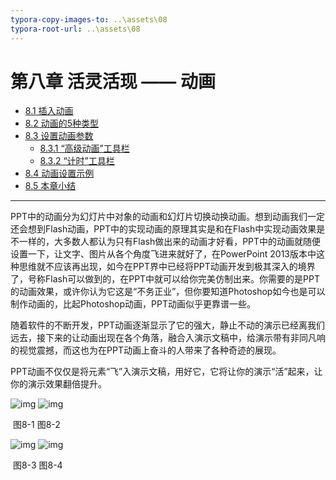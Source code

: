```yaml
---
typora-copy-images-to: ..\assets\08
typora-root-url: ..\assets\08
---
```


# 第八章	活灵活现 —— 动画

- [8.1  插入动画](chapter8/chapter8-1.md)
- [8.2  动画的5种类型](chapter8/chapter8-2.md)
- [8.3  设置动画参数](chapter8/chapter8-3.md)
  - [8.3.1  “高级动画”工具栏](chapter8/chapter8-3-1.md)
  - [8.3.2  “计时”工具栏](chapter8/chapter8-3-2.md)
- [8.4  动画设置示例](chapter8/chapter8-4.md)
- [8.5  本章小结](chapter8/chapter8-5.md)

---

PPT中的动画分为幻灯片中对象的动画和幻灯片切换动换动画。想到动画我们一定还会想到Flash动画，PPT中的实现动画的原理其实是和在Flash中实现动画效果是不一样的，大多数人都认为只有Flash做出来的动画才好看，PPT中的动画就随便设置一下，让文字、图片从各个角度飞进来就好了，在PowerPoint 2013版本中这种思维就不应该再出现，如今在PPT界中已经将PPT动画开发到极其深入的境界了，号称Flash可以做到的，在PPT中就可以给你完美仿制出来。你需要的是PPT的动画效果，或许你认为它这是“不务正业”，但你要知道Photoshop如今也是可以制作动画的，比起Photoshop动画，PPT动画似乎更靠谱一些。

随着软件的不断开发，PPT动画逐渐显示了它的强大，静止不动的演示已经离我们远去，接下来的让动画出现在各个角落，融合入演示文稿中，给演示带有非同凡响的视觉震撼，而这也为在PPT动画上奋斗的人带来了各种奇迹的展现。

PPT动画不仅仅是将元素“飞”入演示文稿，用好它，它将让你的演示“活”起来，让你的演示效果翻倍提升。

![img](/../../第八章活灵活现.files/image001.jpg)    ![img](/../../第八章活灵活现.files/image002.jpg)

​              图8-1                            图8-2                                                        

![img](/../../第八章活灵活现.files/image003.png)    ![img](/../../第八章活灵活现.files/image004.jpg)

​              图8-3                            图8-4 